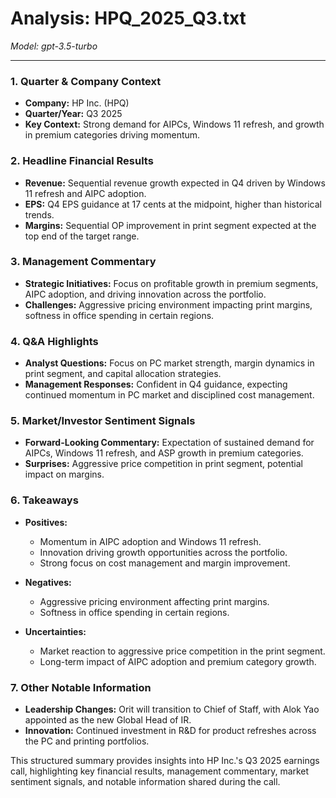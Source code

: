 # Analysis: HPQ_2025_Q3.txt

*Model: gpt-3.5-turbo*

---

### 1. Quarter & Company Context
- **Company:** HP Inc. (HPQ)
- **Quarter/Year:** Q3 2025
- **Key Context:** Strong demand for AIPCs, Windows 11 refresh, and growth in premium categories driving momentum.

### 2. Headline Financial Results
- **Revenue:** Sequential revenue growth expected in Q4 driven by Windows 11 refresh and AIPC adoption.
- **EPS:** Q4 EPS guidance at 17 cents at the midpoint, higher than historical trends.
- **Margins:** Sequential OP improvement in print segment expected at the top end of the target range.

### 3. Management Commentary
- **Strategic Initiatives:** Focus on profitable growth in premium segments, AIPC adoption, and driving innovation across the portfolio.
- **Challenges:** Aggressive pricing environment impacting print margins, softness in office spending in certain regions.

### 4. Q&A Highlights
- **Analyst Questions:** Focus on PC market strength, margin dynamics in print segment, and capital allocation strategies.
- **Management Responses:** Confident in Q4 guidance, expecting continued momentum in PC market and disciplined cost management.

### 5. Market/Investor Sentiment Signals
- **Forward-Looking Commentary:** Expectation of sustained demand for AIPCs, Windows 11 refresh, and ASP growth in premium categories.
- **Surprises:** Aggressive price competition in print segment, potential impact on margins.

### 6. Takeaways
- **Positives:**
  - Momentum in AIPC adoption and Windows 11 refresh.
  - Innovation driving growth opportunities across the portfolio.
  - Strong focus on cost management and margin improvement.

- **Negatives:**
  - Aggressive pricing environment affecting print margins.
  - Softness in office spending in certain regions.

- **Uncertainties:**
  - Market reaction to aggressive price competition in the print segment.
  - Long-term impact of AIPC adoption and premium category growth.

### 7. Other Notable Information
- **Leadership Changes:** Orit will transition to Chief of Staff, with Alok Yao appointed as the new Global Head of IR.
- **Innovation:** Continued investment in R&D for product refreshes across the PC and printing portfolios.

This structured summary provides insights into HP Inc.'s Q3 2025 earnings call, highlighting key financial results, management commentary, market sentiment signals, and notable information shared during the call.